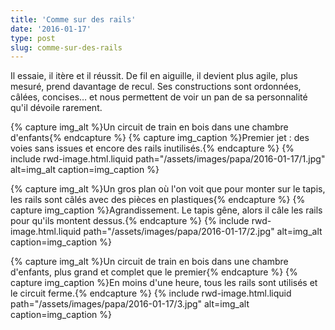 ```yaml
---
title: 'Comme sur des rails'
date: '2016-01-17'
type: post
slug: comme-sur-des-rails
---
```


Il essaie, il itère et il réussit. De fil en aiguille, il devient plus agile, plus mesuré, prend davantage de recul. Ses constructions sont ordonnées, câlées, concises… et nous permettent de voir un pan de sa personnalité qu'il dévoile rarement.

{% capture img_alt %}Un circuit de train en bois dans une chambre d'enfants{% endcapture %}
{% capture img_caption %}Premier jet : des voies sans issues et encore des rails inutilisés.{% endcapture %}
{% include rwd-image.html.liquid
path="/assets/images/papa/2016-01-17/1.jpg"
alt=img_alt
caption=img_caption
%}

{% capture img_alt %}Un gros plan où l'on voit que pour monter sur le tapis, les rails sont câlés avec des pièces en plastiques{% endcapture %}
{% capture img_caption %}Agrandissement. Le tapis gêne, alors il câle les rails pour qu'ils montent dessus.{% endcapture %}
{% include rwd-image.html.liquid
path="/assets/images/papa/2016-01-17/2.jpg"
alt=img_alt
caption=img_caption
%}

{% capture img_alt %}Un circuit de train en bois dans une chambre d'enfants, plus grand et complet que le premier{% endcapture %}
{% capture img_caption %}En moins d'une heure, tous les rails sont utilisés et le circuit ferme.{% endcapture %}
{% include rwd-image.html.liquid
path="/assets/images/papa/2016-01-17/3.jpg"
alt=img_alt
caption=img_caption
%}
